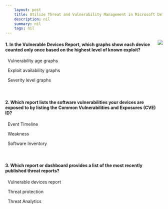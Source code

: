 ```yaml
---
    layout: post
    title: Utilize Threat and Vulnerability Management in Microsoft Defender for Endpoint 
    description: nil
    summary: nil
    tags: nil
---
```



 <a target="_blank" href="https://docs.microsoft.com/en-us/learn/modules/use-threat-vulnerability-management-microsoft-defender-for-endpoint/5-knowledge-check/"><i class="fas fa-external-link-alt"></i> </a>
 <img align="right" src="https://docs.microsoft.com/en-us/learn/achievements/use-threat-vulnerability-management-microsoft-defender-endpoint.svg">
####  1. In the Vulnerable Devices Report, which graphs show each device counted only once based on the highest level of known exploit?


<i class='far fa-square'></i> &nbsp;&nbsp;Vulnerability age graphs

<i class='fas fa-check-square' style='color: Dodgerblue;'></i> &nbsp;&nbsp;Exploit availability graphs

<i class='far fa-square'></i> &nbsp;&nbsp;Severity level graphs
<br />
<br />
<br />

####  2. Which report lists the software vulnerabilities your devices are exposed to by listing the Common Vulnerabilities and Exposures (CVE) ID?


<i class='far fa-square'></i> &nbsp;&nbsp;Event Timeline

<i class='fas fa-check-square' style='color: Dodgerblue;'></i> &nbsp;&nbsp;Weakness

<i class='far fa-square'></i> &nbsp;&nbsp;Software Inventory
<br />
<br />
<br />

####  3. Which report or dashboard provides a list of the most recently published threat reports?


<i class='far fa-square'></i> &nbsp;&nbsp;Vulnerable devices report

<i class='far fa-square'></i> &nbsp;&nbsp;Threat protection

<i class='fas fa-check-square' style='color: Dodgerblue;'></i> &nbsp;&nbsp;Threat Analytics
<br />
<br />
<br />
